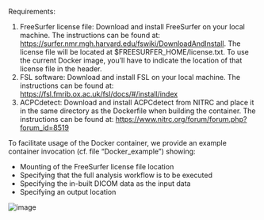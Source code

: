 Requirements:

1.	FreeSurfer license file: Download and install FreeSurfer on your local machine. The instructions can be found at: https://surfer.nmr.mgh.harvard.edu/fswiki/DownloadAndInstall. The license file will be located at $FREESURFER_HOME/license.txt. To use the current Docker image, you’ll have to indicate the location of that license file in the header.
2.	FSL software: Download and install FSL on your local machine. The instructions can be found at: https://fsl.fmrib.ox.ac.uk/fsl/docs/#/install/index
3.	ACPCdetect: Download and install ACPCdetect from NITRC and place it in the same directory as the Dockerfile when building the container. The instructions can be found at: https://www.nitrc.org/forum/forum.php?forum_id=8519

To facilitate usage of the Docker container, we provide an example container invocation (cf. file “Docker_example”) showing:
-	Mounting of the FreeSurfer license file location
-	Specifying that the full analysis workflow is to be executed
-	Specifying the in-built DICOM data as the input data
-	Specifying an output location

![image](https://github.com/user-attachments/assets/ec88be37-be63-4230-a060-40c06edd78b4)
